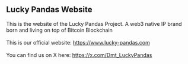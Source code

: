 ## Lucky Pandas Website
This is the website of the Lucky Pandas Project. A web3 native IP brand born and living on top of Bitcoin Blockchain<br><br>
This is our official website: https://www.lucky-pandas.com <br><br>
You can find us on X here: https://x.com/Dmt_LuckyPandas